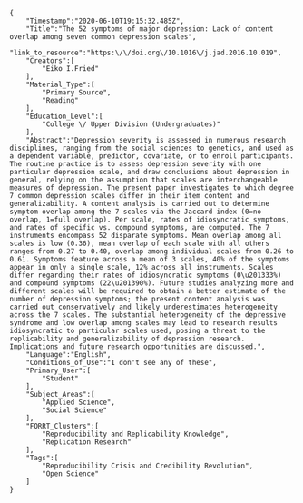 
    {
        "Timestamp":"2020-06-10T19:15:32.485Z",
        "Title":"The 52 symptoms of major depression: Lack of content overlap among seven common depression scales",
        "link_to_resource":"https:\/\/doi.org\/10.1016\/j.jad.2016.10.019",
        "Creators":[
            "Eiko I.Fried"
        ],
        "Material_Type":[
            "Primary Source",
            "Reading"
        ],
        "Education_Level":[
            "College \/ Upper Division (Undergraduates)"
        ],
        "Abstract":"Depression severity is assessed in numerous research disciplines, ranging from the social sciences to genetics, and used as a dependent variable, predictor, covariate, or to enroll participants. The routine practice is to assess depression severity with one particular depression scale, and draw conclusions about depression in general, relying on the assumption that scales are interchangeable measures of depression. The present paper investigates to which degree 7 common depression scales differ in their item content and generalizability. A content analysis is carried out to determine symptom overlap among the 7 scales via the Jaccard index (0=no overlap, 1=full overlap). Per scale, rates of idiosyncratic symptoms, and rates of specific vs. compound symptoms, are computed. The 7 instruments encompass 52 disparate symptoms. Mean overlap among all scales is low (0.36), mean overlap of each scale with all others ranges from 0.27 to 0.40, overlap among individual scales from 0.26 to 0.61. Symptoms feature across a mean of 3 scales, 40% of the symptoms appear in only a single scale, 12% across all instruments. Scales differ regarding their rates of idiosyncratic symptoms (0\u201333%) and compound symptoms (22\u201390%). Future studies analyzing more and different scales will be required to obtain a better estimate of the number of depression symptoms; the present content analysis was carried out conservatively and likely underestimates heterogeneity across the 7 scales. The substantial heterogeneity of the depressive syndrome and low overlap among scales may lead to research results idiosyncratic to particular scales used, posing a threat to the replicability and generalizability of depression research. Implications and future research opportunities are discussed.",
        "Language":"English",
        "Conditions_of_Use":"I don't see any of these",
        "Primary_User":[
            "Student"
        ],
        "Subject_Areas":[
            "Applied Science",
            "Social Science"
        ],
        "FORRT_Clusters":[
            "Reproducibility and Replicability Knowledge",
            "Replication Research"
        ],
        "Tags":[
            "Reproducibility Crisis and Credibility Revolution",
            "Open Science"
        ]
    }
